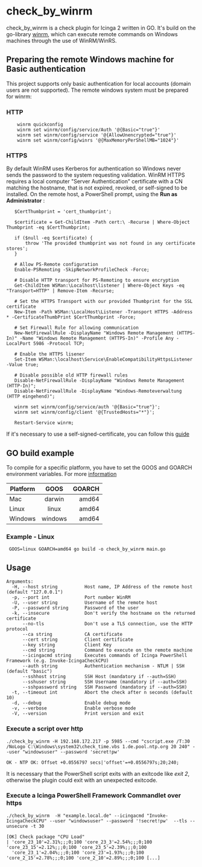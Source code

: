 # check_by_winrm

check_by_winrm is a check plugin for Icinga 2 written in GO. It's build on the go-library [winrm](https://github.com/masterzen/winrm), which can execute remote commands on Windows machines through
the use of WinRM/WinRS.

## Preparing the remote Windows machine for Basic authentication
This project supports only basic authentication for local accounts (domain users are not supported). The remote windows system must be prepared for winrm:

### HTTP
		winrm quickconfig
		winrm set winrm/config/service/Auth '@{Basic="true"}'
		winrm set winrm/config/service '@{AllowUnencrypted="true"}'
		winrm set winrm/config/winrs '@{MaxMemoryPerShellMB="1024"}'

### HTTPS
By default WinRM uses Kerberos for authentication so Windows never sends the password to the system requesting validation.
WinRM HTTPS requires a local computer "Server Authentication" certificate with a CN matching the hostname, that is not expired, revoked, or self-signed to be installed.
On the remote host, a PowerShell prompt, using the __Run as Administrator__ :

       $CertThumbprint = 'cert_thumbprint';

       $certificate = Get-ChildItem -Path cert:\ -Recurse | Where-Object Thumbprint -eq $CertThumbprint;

       if ($null -eq $certificate) {
           throw 'The provided thumbprint was not found in any certificate stores';
       }

       # Allow PS-Remote configuration
       Enable-PSRemoting -SkipNetworkProfileCheck -Force;

       # Disable HTTP transport for PS-Remoting to ensure encryption
       Get-ChildItem WSMan:\Localhost\listener | Where-Object Keys -eq "Transport=HTTP" | Remove-Item -Recurse;

       # Set the HTTPS Transport with our provided Thumbprint for the SSL certificate
       New-Item -Path WSMan:\LocalHost\Listener -Transport HTTPS -Address * -CertificateThumbPrint $CertThumbprint -Force;

       # Set Firewall Rule for allowing communication
       New-NetFirewallRule -DisplayName "Windows Remote Management (HTTPS-In)" -Name "Windows Remote Management (HTTPS-In)" -Profile Any -LocalPort 5986 -Protocol TCP;

       # Enable the HTTPS lisener
       Set-Item WSMan:\localhost\Service\EnableCompatibilityHttpsListener -Value true;

       # Disable possible old HTTP firewall rules
       Disable-NetFirewallRule -DisplayName "Windows Remote Management (HTTP-In)";
       Disable-NetFirewallRule -DisplayName "Windows-Remoteverwaltung (HTTP eingehend)";

       winrm set winrm/config/service/auth '@{Basic="true"}';
       winrm set winrm/config/client '@{TrustedHosts="*"}';

       Restart-Service winrm;

If it's necessary to use a self-signed-certificate, you can follow this [guide](https://www.visualstudiogeeks.com/devops/how-to-configure-winrm-for-https-manually)

## GO build example
To compile for a specific platform, you have to set the GOOS and GOARCH environment variables. For more [information](https://golang.org/pkg/go/build/)

| **Platform**        | **GOOS**           | **GOARCH**  |
| ------------- |:-------------:| -----:|
| Mac      | darwin | amd64 |
| Linux      | linux      |   amd64 |
| Windows | windows      |    amd64 |

### Example - Linux
     GOOS=linux GOARCH=amd64 go build -o check_by_winrm main.go 

## Usage

```
Arguments:
  -H, --host string          Host name, IP Address of the remote host (default "127.0.0.1")
  -p, --port int             Port number WinRM
  -U, --user string          Username of the remote host
  -P, --password string      Password of the user
  -k, --insecure             Don't verify the hostname on the returned certificate
      --no-tls               Don't use a TLS connection, use the HTTP protocol
      --ca string            CA certificate
      --cert string          Client certificate
      --key string           Client Key
      --cmd string           Command to execute on the remote machine
      --icingacmd string     Executes commands of Icinga PowerShell Framework (e.g. Invoke-IcingaCheckCPU)
      --auth string          Authentication mechanism - NTLM | SSH (default "basic")
      --sshhost string       SSH Host (mandatory if --auth=SSH)
      --sshuser string       SSH Username (mandatory if --auth=SSH)
      --sshpassword string   SSH Password (mandatory if --auth=SSH)
  -t, --timeout int          Abort the check after n seconds (default 10)
  -d, --debug                Enable debug mode
  -v, --verbose              Enable verbose mode
  -V, --version              Print version and exit
```

### Execute a script over http
    ./check_by_winrm -H 192.168.172.217 -p 5985 --cmd "cscript.exe /T:30 /NoLogo C:\Windows\system32\check_time.vbs 1.de.pool.ntp.org 20 240" --user "windowsuser" --password 'secret!pw'

    OK - NTP OK: Offset +0.0556797 secs|'offset'=+0.0556797s;20;240;

It is necessary that the PowerShell script exits with an exitcode like *exit 2*, otherwise the plugin could exit with an unexpected exitcode.

### Execute a Icinga PowerShell Framework Commandlet over https
    ./check_by_winrm  -H "example.local.de" --icingacmd "Invoke-IcingaCheckCPU" --user "windowsuser" --password '!secret!pw'  --tls --unsecure -t 30

    [OK] Check package "CPU Load"
    | 'core_23_10'=2.31%;;;0;100 'core_23_3'=2.54%;;;0;100 'core_23_15'=2.12%;;;0;100 'core_23_5'=2.39%;;;0;100
      'core_23_1'=2.04%;;;0;100 'core_23'=1.93%;;;0;100 'core_2_15'=2.78%;;;0;100 'core_2_10'=2.89%;;;0;100 [...]
